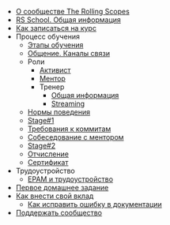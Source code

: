 - [О сообществе The Rolling Scopes](README.md)
- [RS School. Общая информация](rs-school-overview.md)
- [Как записаться на курс](how-to-enroll.md)
- Процесс обучения
  - [Этапы обучения](stages.md)
  - [Общение. Каналы связи](rs-school-chats.md)
  - Роли
    - [Активист](rs-school-activist.md)
    - [Ментор](rs-school-mentor.md)
    - Тренер
      - [Общая информация](rs-school-trainer.md)
      - [Streaming](streaming.md)
  - [Нормы поведения](code-of-conduct.md)
  - [Stage#1](stage1.md)
  - [Требования к коммитам](git-convention.md)
  - [Собеседование с ментором](technical-screening.md)
  - [Stage#2](stage2.md)
  - [Отчисление](dismission.md)
  - [Сертификат](rs-school-certificate.md)
- Трудоустройство
  - [EPAM и трудоустройство](employment.md)
- [Первое домашнее задание](first-home-task.md)
- [Как внести свой вклад](how-to-contribute.md)
  - [Как исправить ошибку в документации](fix-typo.md) 
- [Поддержать сообщество](fundraiser.md)